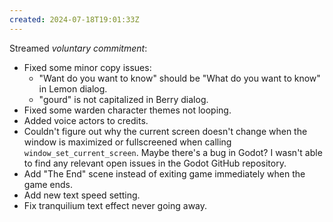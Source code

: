 ```yaml
---
created: 2024-07-18T19:01:33Z
---
```


Streamed _voluntary commitment_:
- Fixed some minor copy issues:
	- "Want do you want to know" should be "What do you want to know" in Lemon dialog.
	- "gourd" is not capitalized in Berry dialog.
- Fixed some warden character themes not looping.
- Added voice actors to credits.
- Couldn't figure out why the current screen doesn't change when the window is maximized or fullscreened when calling `window_set_current_screen`. Maybe there's a bug in Godot? I wasn't able to find any relevant open issues in the Godot GitHub repository.
- Add "The End" scene instead of exiting game immediately when the game ends.
- Add new text speed setting.
- Fix tranquilium text effect never going away.
